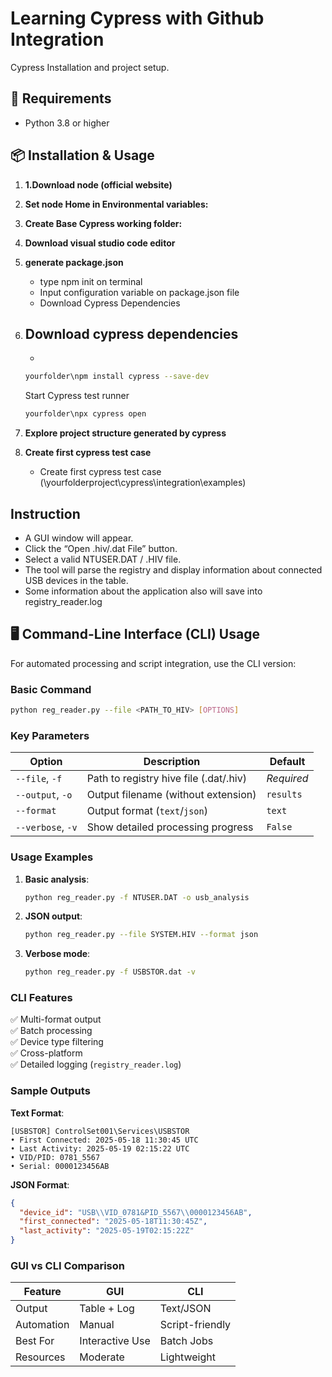 # Learning Cypress with Github Integration

Cypress Installation and project setup.

## 🔧 Requirements

- Python 3.8 or higher

## 📦 Installation & Usage

1. **1.Download node (official website)**


2. **Set node Home in Environmental variables:**


3. **Create Base Cypress working folder:**


4. **Download visual studio code editor**


5. **generate package.json**
    - type npm init on terminal
    - Input configuration variable on package.json file
    - Download Cypress Dependencies
      
6. **Download cypress dependencies**
    - 
    -
   ```bash
   yourfolder\npm install cypress --save-dev
   ```
   
   Start Cypress test runner
     ```bash
    yourfolder\npx cypress open
   ```

8. **Explore project structure generated by cypress**

9. **Create first cypress test case**
   - Create first cypress test case (\yourfolderproject\cypress\integration\examples)

## Instruction
   - A GUI window will appear.
   - Click the “Open .hiv/.dat File” button.
   - Select a valid NTUSER.DAT / .HIV file.
   - The tool will parse the registry and display information about connected USB devices in the table.
   - Some information about the application also will save into registry_reader.log


   ## 🖥️ Command-Line Interface (CLI) Usage

For automated processing and script integration, use the CLI version:

### Basic Command
```bash
python reg_reader.py --file <PATH_TO_HIV> [OPTIONS]
```

### Key Parameters
| Option              | Description                              | Default     |
|---------------------|------------------------------------------|-------------|
| `--file`, `-f`      | Path to registry hive file (.dat/.hiv)   | *Required*  |
| `--output`, `-o`    | Output filename (without extension)      | `results`   |
| `--format`          | Output format (`text`/`json`)            | `text`      |
| `--verbose`, `-v`   | Show detailed processing progress        | `False`     |

### Usage Examples
1. **Basic analysis**:
   ```bash
   python reg_reader.py -f NTUSER.DAT -o usb_analysis
   ```

2. **JSON output**:
   ```bash
   python reg_reader.py --file SYSTEM.HIV --format json
   ```

3. **Verbose mode**:
   ```bash
   python reg_reader.py -f USBSTOR.dat -v
   ```

### CLI Features
✅ Multi-format output  
✅ Batch processing  
✅ Device type filtering  
✅ Cross-platform  
✅ Detailed logging (`registry_reader.log`)

### Sample Outputs
**Text Format**:
```text
[USBSTOR] ControlSet001\Services\USBSTOR
• First Connected: 2025-05-18 11:30:45 UTC
• Last Activity: 2025-05-19 02:15:22 UTC
• VID/PID: 0781_5567
• Serial: 0000123456AB
```

**JSON Format**:
```json
{
  "device_id": "USB\\VID_0781&PID_5567\\0000123456AB",
  "first_connected": "2025-05-18T11:30:45Z",
  "last_activity": "2025-05-19T02:15:22Z"
}
```

### GUI vs CLI Comparison
| Feature          | GUI               | CLI                |
|------------------|-------------------|--------------------|
| Output           | Table + Log       | Text/JSON          |
| Automation       | Manual            | Script-friendly    |
| Best For         | Interactive Use   | Batch Jobs         |
| Resources        | Moderate          | Lightweight        |
